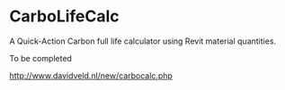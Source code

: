 # CarboLifeCalc
A Quick-Action Carbon full life calculator using Revit material quantities.

To be completed

http://www.davidveld.nl/new/carbocalc.php
